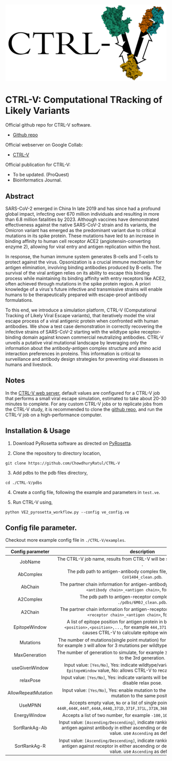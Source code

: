 ![CTRL-V logo](https://github.com/ChowdhuryRatul/CTRL-V/blob/main/CTRL-V_logo_2.png?raw=true)

# CTRL-V: Computational TRacking of Likely Variants

Official github repo for CTRL-V software.
- [Github repo](https://github.com/ChowdhuryRatul/CTRL-V)

Official webserver on Google Collab:
- [CTRL-V](https://colab.research.google.com/drive/1Pkw8MNW4uGnqp5wfW6AIyfM1nORsOyRE?usp=sharing)

Official publication for CTRL-V:
- To be updated. (ProQuest)
- Bioinformatics Journal.

## Abstract

SARS-CoV-2 emerged in China In late 2019 and has since had a profound global impact, infecting over 670 million individuals and resulting in more than 6.8 million fatalities by 2023. Although vaccines have demonstrated effectiveness against the native SARS-CoV-2 strain and its variants, the Omicron variant has emerged as the predominant variant due to critical mutations in its spike protein. These mutations have led to an increase in binding affinity to human cell receptor ACE2 (angiotensin-converting enzyme 2), allowing for viral entry and antigen replication within the host. 

In response, the human immune system generates B-cells and T-cells to protect against the virus. Opsonization is a crucial immune mechanism for antigen elimination, involving binding antibodies produced by B-cells. The survival of the viral antigen relies on its ability to escape this binding process while maintaining its binding affinity with entry receptors like ACE2, often achieved through mutations in the spike protein region. A priori knowledge of a virus's future infective and transmissive strains will enable humans to be therapeutically prepared with escape-proof antibody formulations. 

To this end, we introduce a simulation platform, CTRL-V (Computational Tracking of Likely Viral Escape variants), that iteratively model the viral escape process of a viral antigenic protein when confronted with human antibodies. We show a test case demonstration in correctly recovering the infective strains of SARS-CoV-2 starting with the wildtype spike receptor-binding domain against known commercial neutralizing antibodies. CTRL-V unveils a putative viral mutational landscape by leveraging only the information about the antibody-antigen complex structure and amino acid interaction preferences in proteins. This information is critical to surveillance and antibody design strategies for preventing viral diseases in humans and livestock.

## Notes

In the [CTRL-V web server](https://colab.research.google.com/drive/1Pkw8MNW4uGnqp5wfW6AIyfM1nORsOyRE?usp=sharing), default values are configured for a CTRL-V job that performs a small viral escape simulation, estimated to take about 20-30 minutes to complete. For any custom CTRL-V jobs or to replicate jobs from the CTRL-V study, it is recommended to clone the [github repo](https://github.com/ChowdhuryRatul/CTRL-V), and run the CTRL-V job on a high-performance computer.

## Installation & Usage

1. Download PyRosetta software as directed on [PyRosetta](https://www.pyrosetta.org/downloads).

2. Clone the repository to directory location,

```
git clone https://github.com/ChowdhuryRatul/CTRL-V
```

3. Add pdbs to the pdb files directory,
```
cd ./CTRL-V/pdbs
```

4. Create a config file, following the example and parameters in ```test.ve```.

5. Run CTRL-V using,
```
python VE2_pyrosetta_workflow.py --config ve_config.ve
```

## Config file parameter.

Checkout more example config file in ```./CTRL-V/examples```.

| Config parameter | description |
| :---:   | :---: |
| JobName | The CTRL-V job name, results from CTRL-V will be saved in a new directory with <JobName>. |
| AbComplex |  The pdb path to antigen-antibody complex file, for example ```./pdbs/LY-CoV1404_clean.pdb```.  |
| AbChain |  The partner chain information for antigen-antibody complex given, use format ```<antibody chain>_<antigen chain>```, for example ```AB_C```.  |
| A2Complex |  The pdb path to antigen-receptor complex file, for example ```./pdbs/6M0J_clean.pdb```.  |
| A2Chain |  The partner chain information for antigen-receptor complex given, use format ```<receptor chain>_<antigen chain>```, for example ```A_E```.  |
| EpitopeWindow |  A list of epitope position for antigen protein in both complex, use format ```<position>,<position>,...```, for example ```444,371,368,446```. Empty input will causes CTRL-V to calculate epitope windows on its own. |
| Mutations |  The number of mutations(single point mutation) for each parent antigen protein, for example ```3``` will allow for 3 mutations per wildtype/variants in each generation. |
| MaxGeneration |  The number of generation to simulate, for example ```3``` will simulate mutation for up to the 3rd generation. |
| useGivenWindow |  Input value: ```[Yes/No]```, Yes: indicate wildtype/variants will always use given ```EpitopeWindow``` value, No: allows CTRL-V to recalculate Epitope Window. |
| relaxPose |  Input value: ```[Yes/No]```, Yes: indicate variants will be relax using PyRosetta, No: disable relax pose.  |
| AllowRepeatMutation |  Input value: ```[Yes/No]```, Yes: enable mutation to the same position, No: disable mutation to the same position  |
| UseMPNN |  Accepts empty value, ```No``` or a list of single point mutation, for example ```444R,444K,444T,444A,444Q,371D,371F,371L,371N,368I,368V,368L,446G,446S,446N```.  |
| EnergyWindow |  Accepts a list of two number, for example ```-100,100```, use ```-100,100``` as default. |
| SortRankAg-Ab |  Input value: ```[Ascending/Descending]```, indicate ranking single point mutations for antigen against antibody in either ascending or descending based on energy value. use ```Ascending``` as default  |
| SortRankAg-R |  Input value: ```[Ascending/Descending]```, indicate ranking single point mutations for antigen against receptor in either ascending or descending based on energy value. use ```Ascending``` as default  |

